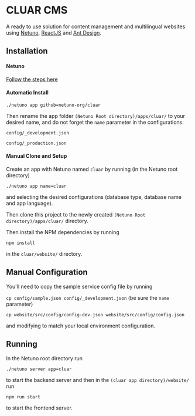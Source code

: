 # CLUAR CMS

A ready to use solution for content management and multilingual websites using [Netuno](https://www.netuno.org/), [ReactJS](https://reactjs.org/) and [Ant Design](https://ant.design/).

## Installation

#### Netuno

[Follow the steps here](https://doc.netuno.org/docs/en/installation/)

#### Automatic Install

```
./netuno app github=netuno-org/cluar
```

Then rename the app folder `(Netuno Root directory)/apps/cluar/` to your desired name, and do not forget the `name` parameter in the configurations:

`config/_development.json`

`config/_production.json`

#### Manual Clone and Setup

Create an app with Netuno named `cluar` by running (in the Netuno root directory) 

`./netuno app name=cluar`

and selecting the desired configurations (database type, database name and app language).

Then clone this project to the newly created `(Netuno Root directory)/apps/cluar/` directory.

Then install the NPM dependencies by running 

`npm install` 

in the `cluar/website/` directory.

## Manual Configuration

You'll need to copy the sample service config file by running 

`cp config/sample.json config/_development.json` (be sure the `name` parameter)

`cp website/src/config/config-dev.json website/src/config/config.json` 

and modifying to match your local environment configuration.

## Running

In the Netuno root directory run

`./netuno server app=cluar`

to start the backend server and then in the `(cluar app directory)/website/` run

`npm run start`

to start the frontend server.
